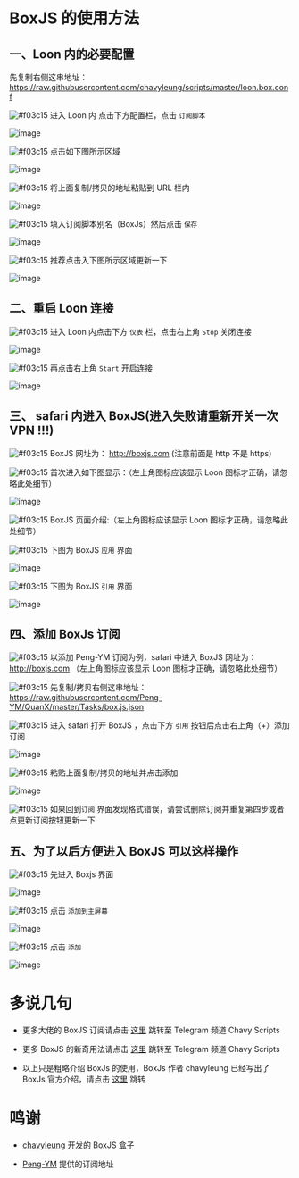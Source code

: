 # BoxJS 的使用方法

## 一、Loon 内的必要配置

先复制右侧这串地址：https://raw.githubusercontent.com/chavyleung/scripts/master/loon.box.conf

![#f03c15](https://placehold.it/15/f03c15/000000?text=+) 进入 Loon 内 点击下方配置栏，点击 `订阅脚本`

![image](https://raw.githubusercontent.com/chiupam/tutorial-image/master/Loon/Remote_Script.png)

![#f03c15](https://placehold.it/15/f03c15/000000?text=+) 点击如下图所示区域

![image](https://raw.githubusercontent.com/chiupam/tutorial-image/master/Loon/Remote_Script_1.jpg)

![#f03c15](https://placehold.it/15/f03c15/000000?text=+) 将上面复制/拷贝的地址粘贴到 URL 栏内

![image](https://raw.githubusercontent.com/chiupam/tutorial-image/master/Loon/Remote_Script_2.jpg)

![#f03c15](https://placehold.it/15/f03c15/000000?text=+) 填入订阅脚本别名（BoxJs）然后点击 `保存`

![image](https://raw.githubusercontent.com/chiupam/tutorial-image/master/Loon/Remote_Script_BoxJs_1.jpg)

![#f03c15](https://placehold.it/15/f03c15/000000?text=+) 推荐点击入下图所示区域更新一下

![image](https://raw.githubusercontent.com/chiupam/tutorial-image/master/Loon/Remote_Script_BoxJs_2.jpg)

## 二、重启 Loon 连接

![#f03c15](https://placehold.it/15/f03c15/000000?text=+) 进入 Loon 内点击下方 `仪表` 栏，点击右上角 `Stop` 关闭连接

![image](https://raw.githubusercontent.com/chiupam/tutorial-image/master/Loon/STOP.jpg)

![#f03c15](https://placehold.it/15/f03c15/000000?text=+) 再点击右上角 `Start` 开启连接

![image](https://raw.githubusercontent.com/chiupam/tutorial-image/master/Loon/START.jpg)

## 三、 safari 内进入 BoxJS(进入失败请重新开关一次 VPN !!!)

![#f03c15](https://placehold.it/15/f03c15/000000?text=+) BoxJS 网址为： http://boxjs.com (注意前面是 http 不是 https)

![#f03c15](https://placehold.it/15/f03c15/000000?text=+) 首次进入如下图显示：（左上角图标应该显示 Loon 图标才正确，请忽略此处细节）

![image](https://raw.githubusercontent.com/chiupam/tutorial-image/master/QuantumultX/BoxJS_yingyong_1.png)

![#f03c15](https://placehold.it/15/f03c15/000000?text=+) BoxJS 页面介绍:（左上角图标应该显示 Loon 图标才正确，请忽略此处细节）

![#f03c15](https://placehold.it/15/f03c15/000000?text=+) 下图为 BoxJS `应用` 界面

![image](https://raw.githubusercontent.com/chiupam/tutorial-image/master/QuantumultX/BoxJS_yingyong_2.png)

![#f03c15](https://placehold.it/15/f03c15/000000?text=+) 下图为 BoxJS `引用` 界面

![image](https://raw.githubusercontent.com/chiupam/tutorial-image/master/QuantumultX/BoxJS_dingyue.png)

## 四、添加 BoxJs 订阅

![#f03c15](https://placehold.it/15/f03c15/000000?text=+) 以添加 Peng-YM 订阅为例，safari 中进入 BoxJS 网址为：http://boxjs.com （左上角图标应该显示 Loon 图标才正确，请忽略此处细节）

![#f03c15](https://placehold.it/15/f03c15/000000?text=+) 先复制/拷贝右侧这串地址：https://raw.githubusercontent.com/Peng-YM/QuanX/master/Tasks/box.js.json

![#f03c15](https://placehold.it/15/f03c15/000000?text=+) 进入 safari 打开 BoxJS ，点击下方 `引用` 按钮后点击右上角（+）添加订阅

![image](https://raw.githubusercontent.com/chiupam/tutorial-image/master/QuantumultX/caiyun_boxjs_2.png)

![#f03c15](https://placehold.it/15/f03c15/000000?text=+) 粘贴上面复制/拷贝的地址并点击添加

![image](https://raw.githubusercontent.com/chiupam/tutorial-image/master/QuantumultX/caiyun_boxjs_3.png)

![#f03c15](https://placehold.it/15/f03c15/000000?text=+) 如果回到`订阅` 界面发现格式错误，请尝试删除订阅并重复第四步或者点更新订阅按钮更新一下

## 五、为了以后方便进入 BoxJS 可以这样操作

![#f03c15](https://placehold.it/15/f03c15/000000?text=+) 先进入 Boxjs 界面

![image](https://raw.githubusercontent.com/chiupam/tutorial-image/master/QuantumultX/BoxJS_5.png)

![#f03c15](https://placehold.it/15/f03c15/000000?text=+) 点击 `添加到主屏幕`

![image](https://raw.githubusercontent.com/chiupam/tutorial-image/master/QuantumultX/BoxJS_6.png)

![#f03c15](https://placehold.it/15/f03c15/000000?text=+) 点击 `添加`

![image](https://raw.githubusercontent.com/chiupam/tutorial-image/master/QuantumultX/BoxJS_7.png)

# 多说几句

- 更多大佬的 BoxJS 订阅请点击 [这里](https://t.me/chavyscripts/66) 跳转至 Telegram 频道 Chavy Scripts

- 更多 BoxJS 的新奇用法请点击 [这里](https://t.me/chavyscripts) 跳转至 Telegram 频道 Chavy Scripts

- 以上只是粗略介绍 BoxJs 的使用，BoxJs 作者 chavyleung 已经写出了 BoxJs 官方介绍，请点击 [这里](https://chavyleung.gitbook.io/boxjs/) 跳转

# 鸣谢

- [chavyleung](https://github.com/chavyleung) 开发的 BoxJS 盒子

- [Peng-YM](https://github.com/Peng-YM) 提供的订阅地址
